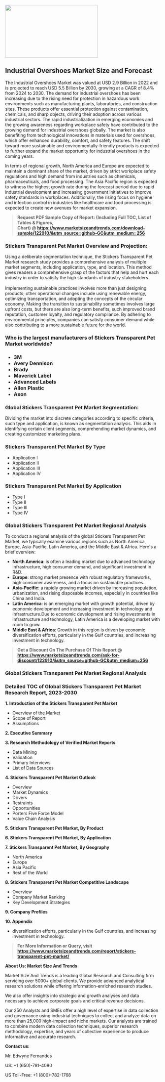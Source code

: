 <p><img class="alignnone size-medium wp-image-20088" src="https://ffe5etoiles.com/wp-content/uploads/2024/12/MST1-300x171.png" alt="" width="300" height="171" /></p><h2>Industrial Overshoes Market Size and Forecast</h2><p>The Industrial Overshoes Market was valued at USD 2.9 Billion in 2022 and is projected to reach USD 5.5 Billion by 2030, growing at a CAGR of 8.4% from 2024 to 2030. The demand for industrial overshoes has been increasing due to the rising need for protection in hazardous work environments such as manufacturing plants, laboratories, and construction sites. These products offer essential protection against contamination, chemicals, and sharp objects, driving their adoption across various industrial sectors. The rapid industrialization in emerging economies and the growing awareness regarding workplace safety have contributed to the growing demand for industrial overshoes globally. The market is also benefiting from technological innovations in materials used for overshoes, which offer enhanced durability, comfort, and safety features. The shift toward more sustainable and environmentally-friendly products is expected to further expand the market opportunity for industrial overshoes in the coming years.</p><p>In terms of regional growth, North America and Europe are expected to maintain a dominant share of the market, driven by strict workplace safety regulations and high demand from industries such as chemicals, pharmaceuticals, and food processing. The Asia Pacific region is expected to witness the highest growth rate during the forecast period due to rapid industrial development and increasing government initiatives to improve safety standards in workplaces. Additionally, the rising focus on hygiene and infection control in industries like healthcare and food processing is expected to create new avenues for market expansion.</p></p><blockquote id="" class=""><strong>Request PDF Sample Copy of Report: (Including Full TOC, List of Tables &amp; Figures, Chart)&nbsp;@&nbsp;<strong><a href="https://www.marketsizeandtrends.com/download-sample/122910/&utm_source=github-GC&utm_medium=256" target="_blank">https://www.marketsizeandtrends.com/download-sample/122910/&utm_source=github-GC&utm_medium=256</a></strong></strong></blockquote><h3 id="" class="">Stickers Transparent Pet Market&nbsp;Overview and Projection:</h3><p id="" class="">Using a deliberate segmentation technique, the Stickers Transparent Pet Market research study provides a comprehensive analysis of multiple market segments, including application, type, and location. This method gives readers a comprehensive grasp of the factors that help and hurt each industry in order to satisfy the high standards of industry stakeholders. <br /> <br />Implementing sustainable practices involves more than just designing products; other operational changes include using renewable energy, optimizing transportation, and adopting the concepts of the circular economy. Making the transition to sustainability sometimes involves large upfront costs, but there are also long-term benefits, such improved brand reputation, customer loyalty, and regulatory compliance. By adhering to environmental principles, companies can satisfy consumer demand while also contributing to a more sustainable future for the world.</p><h3 id="" class="">Who is the largest manufacturers of&nbsp;Stickers Transparent Pet Market worldwide?</h3><h3 class=""><p><ul><li>3M </li><li> Avery Dennison </li><li> Brady </li><li> Maverick Label </li><li> Advanced Labels </li><li> Allen Plastic </li><li> Axon</li></ul></p></h3><h3 id="" class="">Global&nbsp;Stickers Transparent Pet Market Segmentation:</h3><p id="" class="">Dividing the market into discrete categories according to specific criteria, such type and application, is known as segmentation analysis. This aids in identifying certain client segments, comprehending market dynamics, and creating customized marketing plans.</p><h3 id="" class="">Stickers Transparent Pet Market&nbsp;By Type</h3><p><p><ul><li>Application I</li><li> Application II</li><li> Application III</li><li> Application IV</p></li></ul></p></p><h3 id="" class="">Stickers Transparent Pet Market&nbsp;By Application</h3><p class=""><p><ul><li>Type I</li><li> Type II</li><li> Type III</li><li> Type IV</li></ul></p></p><h3 id="" class="">Global Stickers Transparent Pet Market Regional Analysis</h3><p id="" class="">To conduct a regional analysis of the global Stickers Transparent Pet Market, we typically examine various regions such as North America, Europe, Asia-Pacific, Latin America, and the Middle East &amp; Africa. Here's a brief overview:</p><ul><li><strong>North America</strong>: is often a leading market due to advanced technology infrastructure, high consumer demand, and significant investment in R&amp;D.</li><li><strong>Europe</strong>: strong market presence with robust regulatory frameworks, high consumer awareness, and a focus on sustainable practices.</li><li><strong>Asia-Pacific</strong>: a rapidly growing market driven by increasing population, urbanization, and rising disposable incomes, especially in countries like China and India.</li><li><strong>Latin America</strong>: is an emerging market with growth potential, driven by economic development and increasing investment in technology and infrastructure.Due to economic development and rising investments in infrastructure and technology, Latin America is a developing market with room to grow.</li><li><strong>Middle East &amp; Africa</strong>: Growth in this region is driven by economic diversification efforts, particularly in the Gulf countries, and increasing investment in technology.</li></ul><blockquote id="" class=""><strong>Get a Discount On The Purchase Of This Report @ <strong><a href="https://www.marketsizeandtrends.com/ask-for-discount/122910/&utm_source=github-GC&utm_medium=256" target="_blank">https://www.marketsizeandtrends.com/ask-for-discount/122910/&utm_source=github-GC&utm_medium=256</a></strong></strong></blockquote><h3 id="" class="">Global Stickers Transparent Pet Market Regional Analysis</h3><h3 id="" class="">Detailed TOC of Global Stickers Transparent Pet Market Research Report, 2023-2030</h3><p id="" class=""><strong>1. Introduction of the Stickers Transparent Pet Market</strong></p><ul><li>Overview of the Market</li><li>Scope of Report</li><li>Assumptions</li></ul><p id="" class=""><strong>2. Executive Summary</strong></p><p id="" class=""><strong>3. Research Methodology of Verified Market Reports</strong></p><ul><li>Data Mining</li><li>Validation</li><li>Primary Interviews</li><li>List of Data Sources</li></ul><p id="" class=""><strong>4. Stickers Transparent Pet Market Outlook</strong></p><ul><li>Overview</li><li>Market Dynamics</li><li>Drivers</li><li>Restraints</li><li>Opportunities</li><li>Porters Five Force Model</li><li>Value Chain Analysis</li></ul><p id="" class=""><strong>5. Stickers Transparent Pet Market, By Product</strong></p><p id="" class=""><strong>6. Stickers Transparent Pet Market, By Application</strong></p><p id="" class=""><strong>7. Stickers Transparent Pet Market, By Geography</strong></p><ul><li>North America</li><li>Europe</li><li>Asia Pacific</li><li>Rest of the World</li></ul><p id="" class=""><strong>8. Stickers Transparent Pet Market Competitive Landscape</strong></p><ul><li>Overview</li><li>Company Market Ranking</li><li>Key Development Strategies</li></ul><p id="" class=""><strong>9. Company Profiles</strong></p><p id="" class=""><strong>10. Appendix</strong></p><ul><li>diversification efforts, particularly in the Gulf countries, and increasing investment in technology.</li></ul><blockquote id="" class=""><strong>For More Information or Query, visit <strong><strong><a href="https://www.marketsizeandtrends.com/report/stickers-transparent-pet-market/" target="_blank">https://www.marketsizeandtrends.com/report/stickers-transparent-pet-market/</a></strong></strong></strong></blockquote><p id="" class=""><strong>About Us: Market Size And Trends</strong></p><p id="" class="">Market Size And Trends is a leading Global Research and Consulting firm servicing over 5000+ global clients. We provide advanced analytical research solutions while offering information-enriched research studies.</p><p id="" class="">We also offer insights into strategic and growth analyses and data necessary to achieve corporate goals and critical revenue decisions.</p><p id="" class="">Our 250 Analysts and SMEs offer a high level of expertise in data collection and governance using industrial techniques to collect and analyze data on more than 25,000 high-impact and niche markets. Our analysts are trained to combine modern data collection techniques, superior research methodology, expertise, and years of collective experience to produce informative and accurate research.</p><p id="" class=""><strong>Contact us:</strong></p><p id="" class="">Mr. Edwyne Fernandes</p><p id="" class="">US: +1 (650)-781-4080</p><p id="" class="">US Toll-Free: +1 (800)-782-1768</p>
